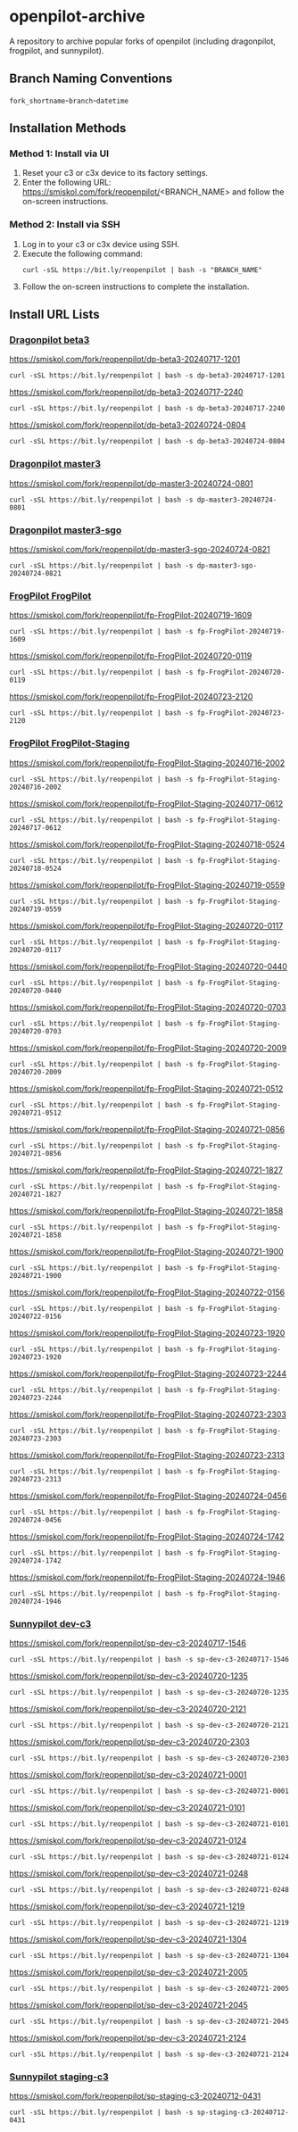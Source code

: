 # openpilot-archive
A repository to archive popular forks of openpilot (including dragonpilot, frogpilot, and sunnypilot).

## Branch Naming Conventions
`fork_shortname`-`branch`-`datetime`

## Installation Methods
### Method 1: Install via UI
1. Reset your c3 or c3x device to its factory settings.
2. Enter the following URL: https://smiskol.com/fork/reopenpilot/<BRANCH_NAME> and follow the on-screen instructions.

### Method 2: Install via SSH
1. Log in to your c3 or c3x device using SSH.
2. Execute the following command:
   ```
   curl -sSL https://bit.ly/reopenpilot | bash -s "BRANCH_NAME"
   ```
3. Follow the on-screen instructions to complete the installation.

## Install URL Lists

### [Dragonpilot beta3](https://github.com/reopenpilot/openpilot-archive/commits/dp-beta3-20240724-0804/)
https://smiskol.com/fork/reopenpilot/dp-beta3-20240717-1201
```
curl -sSL https://bit.ly/reopenpilot | bash -s dp-beta3-20240717-1201
```
https://smiskol.com/fork/reopenpilot/dp-beta3-20240717-2240
```
curl -sSL https://bit.ly/reopenpilot | bash -s dp-beta3-20240717-2240
```
https://smiskol.com/fork/reopenpilot/dp-beta3-20240724-0804
```
curl -sSL https://bit.ly/reopenpilot | bash -s dp-beta3-20240724-0804
```

### [Dragonpilot master3](https://github.com/reopenpilot/openpilot-archive/commits/dp-master3-20240724-0801/)
https://smiskol.com/fork/reopenpilot/dp-master3-20240724-0801
```
curl -sSL https://bit.ly/reopenpilot | bash -s dp-master3-20240724-0801
```

### [Dragonpilot master3-sgo](https://github.com/reopenpilot/openpilot-archive/commits/dp-master3-sgo-20240724-0821/)
https://smiskol.com/fork/reopenpilot/dp-master3-sgo-20240724-0821
```
curl -sSL https://bit.ly/reopenpilot | bash -s dp-master3-sgo-20240724-0821
```

### [FrogPilot FrogPilot](https://github.com/reopenpilot/openpilot-archive/commits/fp-FrogPilot-20240723-2120/)
https://smiskol.com/fork/reopenpilot/fp-FrogPilot-20240719-1609
```
curl -sSL https://bit.ly/reopenpilot | bash -s fp-FrogPilot-20240719-1609
```
https://smiskol.com/fork/reopenpilot/fp-FrogPilot-20240720-0119
```
curl -sSL https://bit.ly/reopenpilot | bash -s fp-FrogPilot-20240720-0119
```
https://smiskol.com/fork/reopenpilot/fp-FrogPilot-20240723-2120
```
curl -sSL https://bit.ly/reopenpilot | bash -s fp-FrogPilot-20240723-2120
```

### [FrogPilot FrogPilot-Staging](https://github.com/reopenpilot/openpilot-archive/commits/fp-FrogPilot-Staging-20240724-1946/)
https://smiskol.com/fork/reopenpilot/fp-FrogPilot-Staging-20240716-2002
```
curl -sSL https://bit.ly/reopenpilot | bash -s fp-FrogPilot-Staging-20240716-2002
```
https://smiskol.com/fork/reopenpilot/fp-FrogPilot-Staging-20240717-0612
```
curl -sSL https://bit.ly/reopenpilot | bash -s fp-FrogPilot-Staging-20240717-0612
```
https://smiskol.com/fork/reopenpilot/fp-FrogPilot-Staging-20240718-0524
```
curl -sSL https://bit.ly/reopenpilot | bash -s fp-FrogPilot-Staging-20240718-0524
```
https://smiskol.com/fork/reopenpilot/fp-FrogPilot-Staging-20240719-0559
```
curl -sSL https://bit.ly/reopenpilot | bash -s fp-FrogPilot-Staging-20240719-0559
```
https://smiskol.com/fork/reopenpilot/fp-FrogPilot-Staging-20240720-0117
```
curl -sSL https://bit.ly/reopenpilot | bash -s fp-FrogPilot-Staging-20240720-0117
```
https://smiskol.com/fork/reopenpilot/fp-FrogPilot-Staging-20240720-0440
```
curl -sSL https://bit.ly/reopenpilot | bash -s fp-FrogPilot-Staging-20240720-0440
```
https://smiskol.com/fork/reopenpilot/fp-FrogPilot-Staging-20240720-0703
```
curl -sSL https://bit.ly/reopenpilot | bash -s fp-FrogPilot-Staging-20240720-0703
```
https://smiskol.com/fork/reopenpilot/fp-FrogPilot-Staging-20240720-2009
```
curl -sSL https://bit.ly/reopenpilot | bash -s fp-FrogPilot-Staging-20240720-2009
```
https://smiskol.com/fork/reopenpilot/fp-FrogPilot-Staging-20240721-0512
```
curl -sSL https://bit.ly/reopenpilot | bash -s fp-FrogPilot-Staging-20240721-0512
```
https://smiskol.com/fork/reopenpilot/fp-FrogPilot-Staging-20240721-0856
```
curl -sSL https://bit.ly/reopenpilot | bash -s fp-FrogPilot-Staging-20240721-0856
```
https://smiskol.com/fork/reopenpilot/fp-FrogPilot-Staging-20240721-1827
```
curl -sSL https://bit.ly/reopenpilot | bash -s fp-FrogPilot-Staging-20240721-1827
```
https://smiskol.com/fork/reopenpilot/fp-FrogPilot-Staging-20240721-1858
```
curl -sSL https://bit.ly/reopenpilot | bash -s fp-FrogPilot-Staging-20240721-1858
```
https://smiskol.com/fork/reopenpilot/fp-FrogPilot-Staging-20240721-1900
```
curl -sSL https://bit.ly/reopenpilot | bash -s fp-FrogPilot-Staging-20240721-1900
```
https://smiskol.com/fork/reopenpilot/fp-FrogPilot-Staging-20240722-0156
```
curl -sSL https://bit.ly/reopenpilot | bash -s fp-FrogPilot-Staging-20240722-0156
```
https://smiskol.com/fork/reopenpilot/fp-FrogPilot-Staging-20240723-1920
```
curl -sSL https://bit.ly/reopenpilot | bash -s fp-FrogPilot-Staging-20240723-1920
```
https://smiskol.com/fork/reopenpilot/fp-FrogPilot-Staging-20240723-2244
```
curl -sSL https://bit.ly/reopenpilot | bash -s fp-FrogPilot-Staging-20240723-2244
```
https://smiskol.com/fork/reopenpilot/fp-FrogPilot-Staging-20240723-2303
```
curl -sSL https://bit.ly/reopenpilot | bash -s fp-FrogPilot-Staging-20240723-2303
```
https://smiskol.com/fork/reopenpilot/fp-FrogPilot-Staging-20240723-2313
```
curl -sSL https://bit.ly/reopenpilot | bash -s fp-FrogPilot-Staging-20240723-2313
```
https://smiskol.com/fork/reopenpilot/fp-FrogPilot-Staging-20240724-0456
```
curl -sSL https://bit.ly/reopenpilot | bash -s fp-FrogPilot-Staging-20240724-0456
```
https://smiskol.com/fork/reopenpilot/fp-FrogPilot-Staging-20240724-1742
```
curl -sSL https://bit.ly/reopenpilot | bash -s fp-FrogPilot-Staging-20240724-1742
```
https://smiskol.com/fork/reopenpilot/fp-FrogPilot-Staging-20240724-1946
```
curl -sSL https://bit.ly/reopenpilot | bash -s fp-FrogPilot-Staging-20240724-1946
```

### [Sunnypilot dev-c3](https://github.com/reopenpilot/openpilot-archive/commits/sp-dev-c3-20240721-2124/)
https://smiskol.com/fork/reopenpilot/sp-dev-c3-20240717-1546
```
curl -sSL https://bit.ly/reopenpilot | bash -s sp-dev-c3-20240717-1546
```
https://smiskol.com/fork/reopenpilot/sp-dev-c3-20240720-1235
```
curl -sSL https://bit.ly/reopenpilot | bash -s sp-dev-c3-20240720-1235
```
https://smiskol.com/fork/reopenpilot/sp-dev-c3-20240720-2121
```
curl -sSL https://bit.ly/reopenpilot | bash -s sp-dev-c3-20240720-2121
```
https://smiskol.com/fork/reopenpilot/sp-dev-c3-20240720-2303
```
curl -sSL https://bit.ly/reopenpilot | bash -s sp-dev-c3-20240720-2303
```
https://smiskol.com/fork/reopenpilot/sp-dev-c3-20240721-0001
```
curl -sSL https://bit.ly/reopenpilot | bash -s sp-dev-c3-20240721-0001
```
https://smiskol.com/fork/reopenpilot/sp-dev-c3-20240721-0101
```
curl -sSL https://bit.ly/reopenpilot | bash -s sp-dev-c3-20240721-0101
```
https://smiskol.com/fork/reopenpilot/sp-dev-c3-20240721-0124
```
curl -sSL https://bit.ly/reopenpilot | bash -s sp-dev-c3-20240721-0124
```
https://smiskol.com/fork/reopenpilot/sp-dev-c3-20240721-0248
```
curl -sSL https://bit.ly/reopenpilot | bash -s sp-dev-c3-20240721-0248
```
https://smiskol.com/fork/reopenpilot/sp-dev-c3-20240721-1219
```
curl -sSL https://bit.ly/reopenpilot | bash -s sp-dev-c3-20240721-1219
```
https://smiskol.com/fork/reopenpilot/sp-dev-c3-20240721-1304
```
curl -sSL https://bit.ly/reopenpilot | bash -s sp-dev-c3-20240721-1304
```
https://smiskol.com/fork/reopenpilot/sp-dev-c3-20240721-2005
```
curl -sSL https://bit.ly/reopenpilot | bash -s sp-dev-c3-20240721-2005
```
https://smiskol.com/fork/reopenpilot/sp-dev-c3-20240721-2045
```
curl -sSL https://bit.ly/reopenpilot | bash -s sp-dev-c3-20240721-2045
```
https://smiskol.com/fork/reopenpilot/sp-dev-c3-20240721-2124
```
curl -sSL https://bit.ly/reopenpilot | bash -s sp-dev-c3-20240721-2124
```
### [Sunnypilot staging-c3](https://github.com/reopenpilot/openpilot-archive/commits/sp-staging-c3-20240712-0431/)
https://smiskol.com/fork/reopenpilot/sp-staging-c3-20240712-0431
```
curl -sSL https://bit.ly/reopenpilot | bash -s sp-staging-c3-20240712-0431
```
